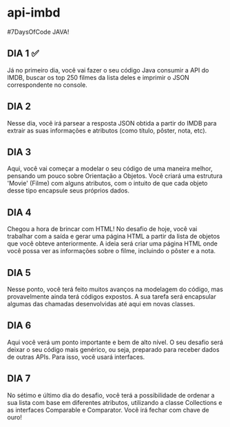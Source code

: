 # api-imbd
#7DaysOfCode JAVA!

## DIA 1 ✅
Já no primeiro dia, você vai fazer o seu código Java consumir a API do IMDB, buscar os top 250 filmes da lista deles e imprimir o JSON correspondente no console.

## DIA 2
Nesse dia, você irá parsear a resposta JSON obtida a partir do IMDB para extrair as suas informações e atributos (como título, pôster, nota, etc).

## DIA 3
Aqui, você vai começar a modelar o seu código de uma maneira melhor, pensando um pouco sobre Orientação a Objetos. Você criará uma estrutura 'Movie' (Filme) com alguns atributos, com o intuito de que cada objeto desse tipo encapsule seus próprios dados.

## DIA 4
Chegou a hora de brincar com HTML! No desafio de hoje, você vai trabalhar com a saída e gerar uma página HTML a partir da lista de objetos que você obteve anteriormente. A ideia será criar uma página HTML onde você possa ver as informações sobre o filme, incluindo o pôster e a nota.

## DIA 5
Nesse ponto, você terá feito muitos avanços na modelagem do código, mas provavelmente ainda terá códigos expostos. A sua tarefa será encapsular algumas das chamadas desenvolvidas até aqui em novas classes.

## DIA 6
Aqui você verá um ponto importante e bem de alto nível. O seu desafio será deixar o seu código mais genérico, ou seja, preparado para receber dados de outras APIs. Para isso, você usará interfaces.

## DIA 7
No sétimo e último dia do desafio, você terá a possibilidade de ordenar a sua lista com base em diferentes atributos, utilizando a classe Collections e as interfaces Comparable e Comparator. Você irá fechar com chave de ouro!

